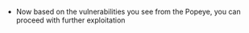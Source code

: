 * Now based on the vulnerabilities you see from the Popeye, you can proceed with further exploitation
